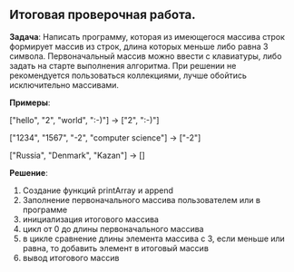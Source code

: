 ## Итоговая проверочная работа.

**Задача**: Написать программу, которая из имеющегося массива строк формирует массив из строк, длина которых меньше либо равна 3 символа. Первоначальный массив можно ввести с клавиатуры, либо задать на старте выполнения алгоритма. При решении не рекомендуется пользоваться коллекциями, лучше обойтись исключительно массивами.

**Примеры**:

["hello", "2", "world", ":-)"] -> ["2", ":-)"]

["1234", "1567", "-2", "computer science"] -> ["-2"]

["Russia", "Denmark", "Kazan"] -> []

**Решение**:
1. Создание функций printArray и append
2. Заполнение первоначального массива пользователем или в программе
3. инициализация итогового массива
4. цикл от 0 до длины первоначального массива
5. в цикле сравнение длины элемента массива с 3, если меньше или равна, то добавить элемент в итоговый массив
6. вывод итогового массив